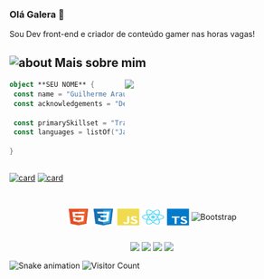 
<h3>Olá Galera 👋</h3>
<p>Sou Dev front-end e criador de conteúdo gamer nas horas vagas!</p>


## <img width="45" alt="about" src="https://raw.github.com/elizarov/elizarov/master/about.png"> Mais sobre mim

<img align="right" width="300" src="https://user-images.githubusercontent.com/29720117/178900112-19b418b5-8411-4d68-a3ef-4f5adc1bd179.png"/>

```kotlin
object **SEU NOME** {
 const name = "Guilherme Araujo Nascimento"
 const acknowledgements = "Dev React (aprendendo C#)"
 
 const primarySkillset = "Trabalho em Equipe, Espirito de Liderança,"
 const languages = listOf("JavaScript", "React", "C#", ".Net", "TypeScipt") 

}
```

##

[![card](https://github-readme-stats.vercel.app/api?username=guidrop17&theme=dark&show_icons=true)](https://github.com/anuraghazra/github-readme-stats)
[![card](https://github-readme-stats.vercel.app/api/top-langs/?username=guidrop17&hide=html&layout=compact&theme=dark)](https://github.com/anuraghazra/github-readme-stats)


##

  <div style="display: inline_block" align="center"><br>
  <img align="center" alt="HTML" height="30" width="40" src="https://raw.githubusercontent.com/devicons/devicon/master/icons/html5/html5-original.svg">
  <img align="center" alt="CSS" height="30" width="40" src="https://raw.githubusercontent.com/devicons/devicon/master/icons/css3/css3-original.svg">
  <img align="center" alt="Js" height="30" width="40" src="https://raw.githubusercontent.com/devicons/devicon/master/icons/javascript/javascript-plain.svg">
  <img align="center" alt="React" height="30" width="40" src="https://raw.githubusercontent.com/devicons/devicon/master/icons/react/react-original.svg">
  <img align="center" alt="Ts" height="30" width="40" src="https://raw.githubusercontent.com/devicons/devicon/master/icons/typescript/typescript-plain.svg">
  <img align="center" alt="Bootstrap" height="30" width="40" src="https://cdn.jsdelivr.net/gh/devicons/devicon/icons/bootstrap/bootstrap-original.svg"/>
</div>
  
##
  
<div align="center"> 
  <a href="https://instagram.com/guiaraujoac" target="_blank"><img src="https://img.shields.io/badge/-Instagram-%23E4405F?style=for-the-badge&logo=instagram&logoColor=white" target="_blank"></a>
 	<a href="https://www.twitch.tv/guiarauj00" target="_blank"><img src="https://img.shields.io/badge/Twitch-9146FF?style=for-the-badge&logo=twitch&logoColor=white" target="_blank"></a> 
  <a href = "mailto:guiaraujo.dev@gmail.com"><img src="https://img.shields.io/badge/-Gmail-%23333?style=for-the-badge&logo=gmail&logoColor=white" target="_blank"></a>
  <a href="https://www.linkedin.com/in/guilherme-araujo1700/" target="_blank"><img src="https://img.shields.io/badge/-LinkedIn-%230077B5?style=for-the-badge&logo=linkedin&logoColor=white" target="_blank"></a>
 </div>
  
![Snake animation](https://github.com/guidrop17/guidrop17/blob/output/github-contribution-grid-snake.svg)
![Visitor Count](https://profile-counter.glitch.me/{guidrop17}/count.svg)


